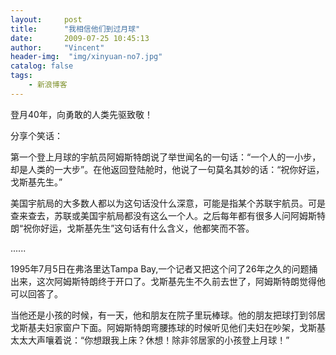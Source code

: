 ```yaml
---
layout:     post
title:      "我相信他们到过月球"
date:       2009-07-25 10:45:13
author:     "Vincent"
header-img:  "img/xinyuan-no7.jpg"
catalog: false
tags:
    - 新浪博客
---
```


登月40年，向勇敢的人类先驱致敬！


分享个笑话：

第一个登上月球的宇航员阿姆斯特朗说了举世闻名的一句话：“一个人的一小步，却是人类的一大步”。在他返回登陆舱时，他说了一句莫名其妙的话：“祝你好运，戈斯基先生。”

美国宇航局的大多数人都以为这句话没什么深意，可能是指某个苏联宇航员。可是查来查去，苏联或美国宇航局都没有这么一个人。之后每年都有很多人问阿姆斯特朗“祝你好运，戈斯基先生”这句话有什么含义，他都笑而不答。

......

1995年7月5日在弗洛里达Tampa Bay,一个记者又把这个问了26年之久的问题捅出来，这次阿姆斯特朗终于开口了。戈斯基先生不久前去世了，阿姆斯特朗觉得他可以回答了。

当他还是小孩的时候，有一天，他和朋友在院子里玩棒球。他的朋友把球打到邻居戈斯基夫妇家窗户下面。阿姆斯特朗弯腰拣球的时候听见他们夫妇在吵架，戈斯基太太大声嚷着说：“你想跟我上床？休想！除非邻居家的小孩登上月球！”




